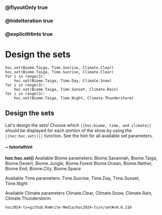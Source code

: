 ### @flyoutOnly true
### @hideIteration true
### @explicitHints true

# Design the sets

```python-template
hoc.set(Biome.Taiga, Time.Sunrise, Climate.Clear)
hoc.set(Biome.Taiga, Time.Sunrise, Climate.Clear)
for i in range(3):
    hoc.set(Biome.Taiga, Time.Day, Climate.Snow)
for i in range(3):
    hoc.set(Biome.Taiga, Time.Sunset, Climate.Rain)
for i in range(3):
    hoc.set(Biome.Taiga, Time.Night, Climate.Thunderstorm)
```

## Design the sets
Let's design the sets! Choose which ``||hoc:biome, time, and climate||`` should be displayed for each portion of the show by using the ``||hoc:hoc.set()||`` function. See the hint for all available set parameters.

#### ~ tutorialhint
**hoc:hoc.set()**
Available Biome parameters:
Biome.Savannah, Biome.Taiga, Biome.Desert, Biome.Jungle, Biome.Forest
Biome.Ocean, Biome.Nether, Biome.End, Biome.City, Biome.Space

Available Time parameters:
Time.Sunrise, Time.Day, Time.Sunset, Time.Night

Available Climate parameters
Climate.Clear, Climate.Snow, Climate.Rain, Climate.Thunderstorm

```package
hoc2024-ts=github:ReWrite-Media/hoc2024-ts/n/set#v0.0.110
```